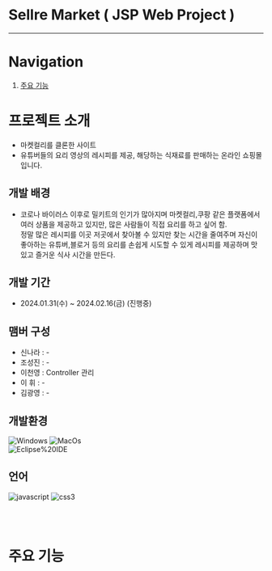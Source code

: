 # Sellre Market ( JSP Web Project )
----

# Navigation
1. [주요 기능](#주요-기능)


# 프로젝트 소개 
 * 마켓컬리를 클론한 사이트
 * 유튜버들의 요리 영상의 레시피를 제공, 해당하는 식재료를 판매하는 온라인 쇼핑몰입니다.

## 개발 배경
 * 코로나 바이러스 이후로 밀키트의 인기가 많아지며 마켓컬리,쿠팡 같은 플랫폼에서 여러 상품을 제공하고 있지만, 많은 사람들이 직접 요리를 하고 싶어 함.<br>
정말 많은 레시피를 이곳 저곳에서 찾아볼 수 있지만 찾는 시간을 줄여주며 자신이 좋아하는 유튜버,블로거 등의 요리를 손쉽게 시도할 수 있게 레시피를 제공하며 맛있고 즐거운 식사 시간을 만든다.


 ## 개발 기간
 * 2024.01.31(수) ~ 2024.02.16(금) (진행중)


 ## 맴버 구성
 *  신나라 : -
 *  조성진 : -
 *  이천영 : Controller 관리
 *  이 휘 : -
 *  김광영 : -

 
 ## 개발환경
![Windows](https://img.shields.io/badge/Windows-0078D4.svg?&style=for-the-badge&logo=Windows&logoColor=white)
![MacOs](https://img.shields.io/badge/Mac%20Os-8D8D8D.svg?&style=for-the-badge&logo=MacOs&logoColor=white)<br>
![Eclipse%20IDE](https://img.shields.io/badge/Eclipse%20IDE-2C2255.svg?&style=for-the-badge&logo=Eclipse%20IDE&logoColor=white)<br>

 ## 언어
![javascript](https://img.shields.io/badge/javascript-F7DF1E.svg?&style=for-the-badge&logo=javascript&logoColor=white)
![css3](https://img.shields.io/badge/css3-1572B6.svg?&style=for-the-badge&logo=css3&logoColor=white)

<br><br>
# 주요 기능
